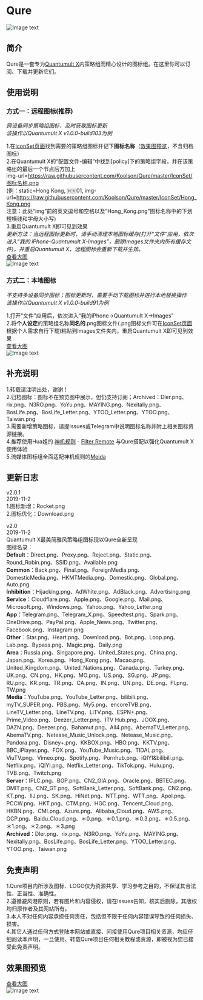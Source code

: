# Qure<br>
![Image text](https://raw.githubusercontent.com/Koolson/Qure/master/Other/Qure_Logo.png)
<br>

## 简介
Qure是一套专为[Quantumult X](https://github.com/crossutility/Quantumult-X/)内策略组而精心设计的图标组。在这里你可以订阅、下载并更新它们。<br>

## 使用说明
### 方式一：远程图标(推荐)<br>
*跨设备同步策略组图标，及时获取图标更新*<br>
*该操作以Quantumult X v1.0.0-build103为例*<br>

1.在[IconSet页面](https://github.com/Koolson/Qure/tree/master/IconSet)找到需要的策略组图标并记下**图标名称**（[效果图预览](https://github.com/Koolson/Qure#%E6%95%88%E6%9E%9C%E5%9B%BE%E9%A2%84%E8%A7%88)，不含归档图标）<br>
2.在Quantumult X的“配置文件-编辑”中找到[policy]下的策略组字段，并在该策略组的最后一个节点后方加上<br>
img-url=https://raw.githubusercontent.com/Koolson/Qure/master/IconSet/图标名称.png<br>
(例：<span>static=Hong Kong, 🇭🇰01, img-url=https://raw.githubusercontent.com/Koolson/Qure/master/IconSet/Hong_Kong.png<br>
注意：此处“img”前的英文逗号和空格以及“Hong_Kong.png”图标名称中的下划短横线和字母大小写)<br>
3.重启Quantumult X即可见到效果<br>
*更新方法：当远程图标更新时，请手动清理本地图标缓存(打开“文件”应用，依次进入“我的 iPhone-Quantumult X-Images”，删除Images文件夹内所有缓存文件)，并重启Quantumult X，远程图标会重新下载并生效。*<br>
[查看大图](https://raw.githubusercontent.com/Koolson/Qure/master/Other/Remote_Icon.png)<br>
![Image text](https://raw.githubusercontent.com/Koolson/Qure/master/Other/Remote_Icon.png)

### 方式二：本地图标<br>
*不支持多设备同步图标；图标更新时，需要手动下载图标并进行本地替换操作*<br>
*该操作以Quantumult X v1.0.0-build91为例*<br>

1.打开"文件"应用后，依次进入“我的iPhone→Quantumult X→Images”<br>
2.将**个人设定**的策略组名称**同名的**.png图标文件(.png图标文件可在[IconSet页面](https://github.com/Koolson/Qure/tree/master/IconSet)根据个人需求自行下载)粘贴到Images文件夹内，重启Quantumult X即可见到效果<br>
 [查看大图](https://raw.githubusercontent.com/Koolson/Qure/master/Other/Local_Icon.png)<br>
![Image text](https://raw.githubusercontent.com/Koolson/Qure/master/Other/Local_Icon.png)

## 补充说明
1.转载请注明出处，谢谢！<br>
2.归档图标：图标不在预览图中展示，但仍支持订阅；Archived：Dler.png、rix.png、N3RO.png、YoYu.png、MAYING.png、Nexitally.png、BosLife.png、BosLife_Letter.png、YTOO_Letter.png、YTOO.png、Taiwan.png<br>
3.需要新增策略图标，请提Issues或Telegram中说明图标名称并附上相关图标资源链接。<br>
4.推荐使用Hua姐的 [神机规则](https://github.com/ConnersHua/Profiles/blob/master/README.md) - [Filter Remote](https://github.com/ConnersHua/Profiles/tree/master/Quantumult/X) 与Qure搭配以强化Quantumult X使用体验<br>
5.流媒体图标组全面适配神机规则的[Meida](https://github.com/ConnersHua/Profiles/tree/master/Quantumult/X/Filter/Media)<br>

## 更新日志
v2.0.1<br>
2019-11-2<br>
1.图标新增：Rocket.png<br>
2.图标优化：Download.png<br>

v2.0<br>
2019-11-2<br>
Quantumult X最美简雅风策略组图标现以Qure全新呈现<br>
图标名录：<br>
**Default**：Direct.png、Proxy.png、Reject.png、Static.png、Round_Robin.png、SSID.png、Available.png<br>
**Common**：Back.png、Final.png、ForeignMedia.png、DomesticMedia.png、HKMTMedia.png、Domestic.png、Global.png、Auto.png<br>
**Inhibition**：Hijacking.png、AdWhite.png、AdBlack.png、Advertising.png<br>
**Service**：Cloudflare.png、Apple.png、Google.png、Mail.png、Microsoft.png、Windows.png、Yahoo.png、Yahoo_Letter.png<br>
**App**：Telegram.png、Telegram_X.png、Speedtest.png、Spark.png、OneDrive.png、PayPal.png、Apple_News.png、Twitter.png、Facebook.png、Instagram.png<br>
**Other**：Star.png、Heart.png、Download.png、Bot.png、Loop.png、Lab.png、Bypass.png、Magic.png、Daily.png<br>
**Area**：Russia.png、Singapore.png、United_States.png、China.png、Japan.png、Korea.png、Hong_Kong.png、Macao.png、United_Kingdom.png、United_Nations.png、Canada.png、Turkey.png、UK.png、CN.png、HK.png、MO.png、US.png、SG.png、JP.png、RU.png、KR.png、TR.png、CA.png、IN.png、UN.png、DE.png、FI.png、TW.png<br>
**Media**：YouTube.png、YouTube_Letter.png、bilibili.png、myTV_SUPER.png、PBS.png、My5.png、encoreTVB.png、LineTV_Letter.png、LineTV.png、LiTV.png、ESPN+.png、Prime_Video.png、Deezer_Letter.png、ITV Hub.png、JOOX.png、DAZN.png、Deezer.png、Bahamut.png、All4.png、AbemaTV_Letter.png、AbemaTV.png、Netease_Music_Unlock.png、Netease_Music.png、Pandora.png、Disney+.png、KKBOX.png、HBO.png、KKTV.png、BBC_iPlayer.png、FOX.png、YouTube_Music.png、TIDAL.png、ViuTV.png、Vimeo.png、Spotify.png、Pornhub.png、iQIYI&bilibili.png、Netflix.png、iQIYI.png、Netflix_Letter.png、TikTok.png、Hulu.png、TVB.png、Twitch.png<br>
**Server**：IPLC.png、BGP.png、CN2_GIA.png、Oracle.png、BBTEC.png、DMIT.png、CN2_GT.png、SoftBank_Letter.png、SoftBank.png、CN2.png、KT.png、IIJ.png、SK.png、HiNet.png、NTT.png、WTT.png、Apol.png、PCCW.png、HKT.png、CTM.png、HGC.png、Tencent_Cloud.png、HKBN.png、CMI.png、Azure.png、Alibaba_Cloud.png、AWS.png、GCP.png、Baidu_Cloud.png、＊0.png、＊0.1.png、＊0.3.png、＊0.5.png、＊1.png、＊2.png、＊3.png<br>
**Archived**：Dler.png、rix.png、N3RO.png、YoYu.png、MAYING.png、Nexitally.png、BosLife.png、BosLife_Letter.png、YTOO_Letter.png、YTOO.png、Taiwan.png<br>

## 免责声明
1.Qure项目内所涉及图标、LOGO仅为资源共享、学习参考之目的，不保证其合法性、正当性、准确性。<br>
2.遵循避风港原则，若有图片和内容侵权，请在Issues告知，核实后删除，其版权均归原作者及其网站所有。<br>
3.本人不对任何内容承担任何责任，包括但不限于任何内容错误导致的任何损失、损害。<br>
4.其它人通过任何方式登陆本网站或直接、间接使用Qure项目相关资源，均应仔细阅读本声明，一旦使用、转载Qure项目任何相关教程或资源，即被视为您已接受此免责声明。<br>

## 效果图预览
[查看大图](https://raw.githubusercontent.com/Koolson/Qure/master/Other/Qure_Preview_All.png)<br>
![Image text](https://raw.githubusercontent.com/Koolson/Qure/master/Other/Qure_Preview_All.png)
